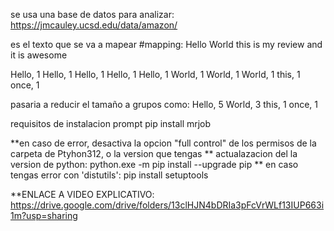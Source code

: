 se usa una base de datos para analizar:
https://jmcauley.ucsd.edu/data/amazon/

es el texto que se va a mapear
#mapping: Hello World this is my review and it is awesome

Hello, 1
Hello, 1
Hello, 1
Hello, 1
Hello, 1
World, 1
World, 1
World, 1
this, 1
once, 1

pasaria a reducir el tamaño a grupos como:
Hello, 5
World, 3
this, 1
once, 1

requisitos de instalacion prompt
pip install mrjob

**en caso de error, desactiva la opcion "full control" de los permisos de la carpeta de Ptyhon312, o la version que tengas
** actualazacion del la version de python: python.exe -m pip install --upgrade pip
** en caso tengas error con 'distutils': pip install setuptools


**ENLACE A VIDEO EXPLICATIVO:
https://drive.google.com/drive/folders/13clHJN4bDRIa3pFcVrWLf13IUP663i1m?usp=sharing